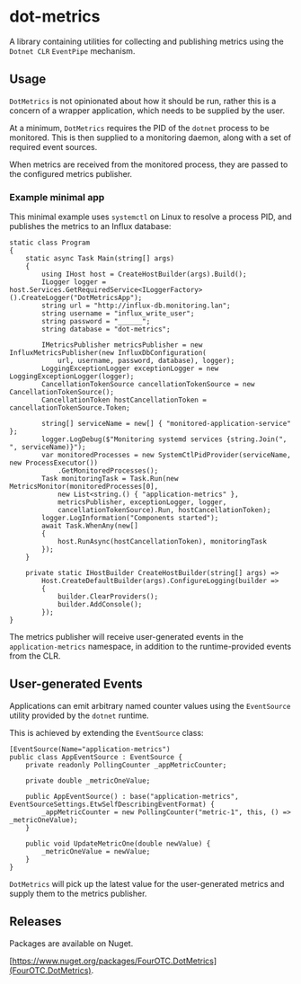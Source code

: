 # dot-metrics

A library containing utilities for collecting and publishing metrics using the `Dotnet CLR` `EventPipe` mechanism.

## Usage

`DotMetrics` is not opinionated about how it should be run, rather this is a concern of a wrapper application, which needs to be supplied by the user.

At a minimum, `DotMetrics` requires the PID of the `dotnet` process to be monitored. This is then supplied to a monitoring daemon, along with a set of required event sources.

When metrics are received from the monitored process, they are passed to the configured metrics publisher.

### Example minimal app

This minimal example uses `systemctl` on Linux to resolve a process PID, and publishes the metrics to an Influx database:

```
static class Program
{
    static async Task Main(string[] args)
    {
        using IHost host = CreateHostBuilder(args).Build();
        ILogger logger = host.Services.GetRequiredService<ILoggerFactory>().CreateLogger("DotMetricsApp");
        string url = "http://influx-db.monitoring.lan";
        string username = "influx_write_user";
        string password = "______";
        string database = "dot-metrics";

        IMetricsPublisher metricsPublisher = new InfluxMetricsPublisher(new InfluxDbConfiguration(
            url, username, password, database), logger);
        LoggingExceptionLogger exceptionLogger = new LoggingExceptionLogger(logger);
        CancellationTokenSource cancellationTokenSource = new CancellationTokenSource();
        CancellationToken hostCancellationToken = cancellationTokenSource.Token;

        string[] serviceName = new[] { "monitored-application-service" };
        logger.LogDebug($"Monitoring systemd services {string.Join(", ", serviceName)}");
        var monitoredProcesses = new SystemCtlPidProvider(serviceName, new ProcessExecutor())
            .GetMonitoredProcesses();
        Task monitoringTask = Task.Run(new MetricsMonitor(monitoredProcesses[0],
            new List<string.() { "application-metrics" },
            metricsPublisher, exceptionLogger, logger,
            cancellationTokenSource).Run, hostCancellationToken);
        logger.LogInformation("Components started");
        await Task.WhenAny(new[]
        {
            host.RunAsync(hostCancellationToken), monitoringTask
        });
    }

    private static IHostBuilder CreateHostBuilder(string[] args) =>
        Host.CreateDefaultBuilder(args).ConfigureLogging(builder =>
        {
            builder.ClearProviders();
            builder.AddConsole();
        });
}
``` 

The metrics publisher will receive user-generated events in the `application-metrics` namespace, in addition to the runtime-provided events from the CLR.

## User-generated Events

Applications can emit arbitrary named counter values using the `EventSource` utility provided by the `dotnet` runtime. 

This is achieved by extending the `EventSource` class:

```
[EventSource(Name="application-metrics")
public class AppEventSource : EventSource {
    private readonly PollingCounter _appMetricCounter;

    private double _metricOneValue;

    public AppEventSource() : base("application-metrics", EventSourceSettings.EtwSelfDescribingEventFormat) {
        _appMetricCounter = new PollingCounter("metric-1", this, () => _metricOneValue);
    }

    public void UpdateMetricOne(double newValue) {
        _metricOneValue = newValue;
    }
}
```

`DotMetrics` will pick up the latest value for the user-generated metrics and supply them to the metrics publisher.

## Releases

Packages are available on Nuget.

[https://www.nuget.org/packages/FourOTC.DotMetrics](FourOTC.DotMetrics).
